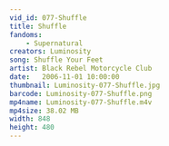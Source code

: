 ```yaml
---
vid_id: 077-Shuffle
title: Shuffle
fandoms:
    - Supernatural
creators: Luminosity
song: Shuffle Your Feet
artist: Black Rebel Motorcycle Club
date:   2006-11-01 10:00:00
thumbnail: Luminosity-077-Shuffle.jpg
barcode: Luminosity-077-Shuffle.png
mp4name: Luminosity-077-Shuffle.m4v
mp4size: 38.02 MB
width: 848
height: 480
---
```



  